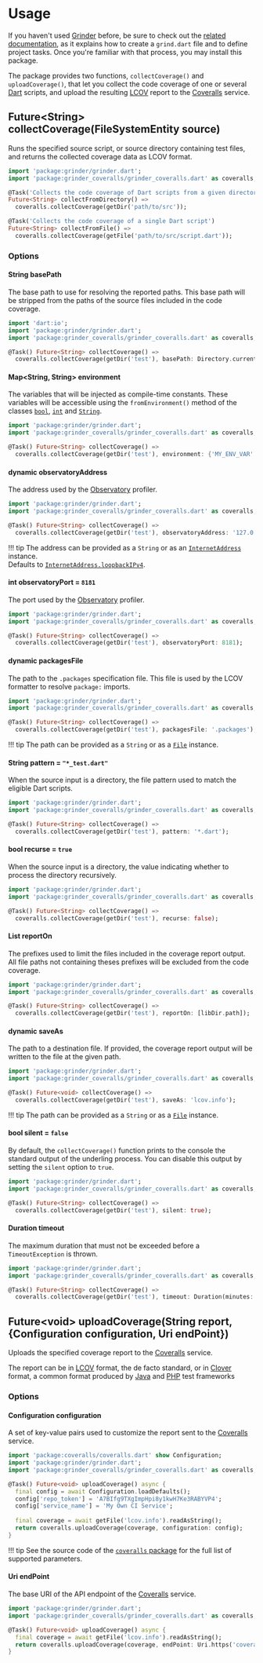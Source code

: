 # Usage
If you haven't used [Grinder](https://github.com/google/grinder.dart) before, be sure to check out the [related documentation](https://google.github.io/grinder.dart), as it explains how to create a `grind.dart` file and to define project tasks. Once you're familiar with that process, you may install this package.

The package provides two functions, `collectCoverage()` and `uploadCoverage()`, that let you collect the code coverage of one or several [Dart](https://www.dartlang.org) scripts, and upload the resulting [LCOV](http://ltp.sourceforge.net/coverage/lcov.php) report to the [Coveralls](https://coveralls.io) service.
    
## Future&lt;String&gt; **collectCoverage**(FileSystemEntity source)
Runs the specified source script, or source directory containing test files, and returns the collected coverage data as LCOV format.

```dart
import 'package:grinder/grinder.dart';
import 'package:grinder_coveralls/grinder_coveralls.dart' as coveralls;

@Task('Collects the code coverage of Dart scripts from a given directory')
Future<String> collectFromDirectory() =>
  coveralls.collectCoverage(getDir('path/to/src'));

@Task('Collects the code coverage of a single Dart script')
Future<String> collectFromFile() =>
  coveralls.collectCoverage(getFile('path/to/src/script.dart'));
```

### Options

#### String **basePath**
The base path to use for resolving the reported paths. This base path will be stripped from the paths of the source files included in the code coverage.

```dart
import 'dart:io';
import 'package:grinder/grinder.dart';
import 'package:grinder_coveralls/grinder_coveralls.dart' as coveralls;

@Task() Future<String> collectCoverage() =>
  coveralls.collectCoverage(getDir('test'), basePath: Directory.current.path);
```

#### Map<String, String> **environment**
The variables that will be injected as compile-time constants. These variables will be accessible using the `fromEnvironment()` method of the classes [`bool`](https://api.dartlang.org/stable/dart-core/bool/bool.fromEnvironment.html), [`int`](https://api.dartlang.org/stable/dart-core/int/int.fromEnvironment.html) and [`String`](https://api.dartlang.org/stable/dart-core/String/String.fromEnvironment.html).

```dart
import 'package:grinder/grinder.dart';
import 'package:grinder_coveralls/grinder_coveralls.dart' as coveralls;

@Task() Future<String> collectCoverage() =>
  coveralls.collectCoverage(getDir('test'), environment: {'MY_ENV_VAR': 'FooBar'});
```

#### dynamic **observatoryAddress**
The address used by the [Observatory](https://dart-lang.github.io/observatory) profiler.

```dart
import 'package:grinder/grinder.dart';
import 'package:grinder_coveralls/grinder_coveralls.dart' as coveralls;

@Task() Future<String> collectCoverage() =>
  coveralls.collectCoverage(getDir('test'), observatoryAddress: '127.0.0.1');
```

!!! tip
    The address can be provided as a `String` or as an [`InternetAddress`](https://api.dartlang.org/stable/dart-io/InternetAddress-class.html) instance.  
    Defaults to [`InternetAddress.loopbackIPv4`](https://api.dartlang.org/stable/dart-io/InternetAddress/loopbackIPv4.html).

#### int **observatoryPort** = `8181`
The port used by the [Observatory](https://dart-lang.github.io/observatory) profiler.

```dart
import 'package:grinder/grinder.dart';
import 'package:grinder_coveralls/grinder_coveralls.dart' as coveralls;

@Task() Future<String> collectCoverage() =>
  coveralls.collectCoverage(getDir('test'), observatoryPort: 8181);
```

#### dynamic **packagesFile**
The path to the `.packages` specification file. This file is used by the LCOV formatter to resolve `package:` imports.

```dart
import 'package:grinder/grinder.dart';
import 'package:grinder_coveralls/grinder_coveralls.dart' as coveralls;

@Task() Future<String> collectCoverage() =>
  coveralls.collectCoverage(getDir('test'), packagesFile: '.packages');
```

!!! tip
    The path can be provided as a `String` or as a [`File`](https://api.dartlang.org/stable/dart-io/File-class.html) instance.

#### String **pattern** = `"*_test.dart"`
When the source input is a directory, the file pattern used to match the eligible Dart scripts.

```dart
import 'package:grinder/grinder.dart';
import 'package:grinder_coveralls/grinder_coveralls.dart' as coveralls;

@Task() Future<String> collectCoverage() =>
  coveralls.collectCoverage(getDir('test'), pattern: '*.dart');
```

#### bool **recurse** = `true`
When the source input is a directory, the value indicating whether to process the directory recursively.

```dart
import 'package:grinder/grinder.dart';
import 'package:grinder_coveralls/grinder_coveralls.dart' as coveralls;

@Task() Future<String> collectCoverage() =>
  coveralls.collectCoverage(getDir('test'), recurse: false);
```

#### List<String> **reportOn**
The prefixes used to limit the files included in the coverage report output. All file paths not containing theses prefixes will be excluded from the code coverage.

```dart
import 'package:grinder/grinder.dart';
import 'package:grinder_coveralls/grinder_coveralls.dart' as coveralls;

@Task() Future<String> collectCoverage() =>
  coveralls.collectCoverage(getDir('test'), reportOn: [libDir.path]);
```

#### dynamic **saveAs**
The path to a destination file. If provided, the coverage report output will be written to the file at the given path.

```dart
import 'package:grinder/grinder.dart';
import 'package:grinder_coveralls/grinder_coveralls.dart' as coveralls;

@Task() Future<void> collectCoverage() =>
  coveralls.collectCoverage(getDir('test'), saveAs: 'lcov.info');
```

!!! tip
    The path can be provided as a `String` or as a [`File`](https://api.dartlang.org/stable/dart-io/File-class.html) instance.

#### bool **silent** = `false`
By default, the `collectCoverage()` function prints to the console the standard output of the underling process. You can disable this output by setting the `silent` option to `true`.

```dart
import 'package:grinder/grinder.dart';
import 'package:grinder_coveralls/grinder_coveralls.dart' as coveralls;

@Task() Future<String> collectCoverage() =>
  coveralls.collectCoverage(getDir('test'), silent: true);
```

#### Duration **timeout**
The maximum duration that must not be exceeded before a `TimeoutException` is thrown.

```dart
import 'package:grinder/grinder.dart';
import 'package:grinder_coveralls/grinder_coveralls.dart' as coveralls;

@Task() Future<String> collectCoverage() =>
  coveralls.collectCoverage(getDir('test'), timeout: Duration(minutes: 3));
```

## Future&lt;void&gt; **uploadCoverage**(String report, {Configuration configuration, Uri endPoint})
Uploads the specified coverage report to the [Coveralls](https://coveralls.io) service.

The report can be in [LCOV](http://ltp.sourceforge.net/coverage/lcov.php) format, the de facto standard, or in [Clover](https://www.atlassian.com/software/clover) format, a common format produced by [Java](https://www.java.com) and [PHP](https://secure.php.net) test frameworks

### Options

#### Configuration **configuration**
A set of key-value pairs used to customize the report sent to the [Coveralls](https://coveralls.io) service.

```dart
import 'package:coveralls/coveralls.dart' show Configuration;
import 'package:grinder/grinder.dart';
import 'package:grinder_coveralls/grinder_coveralls.dart' as coveralls;

@Task() Future<void> uploadCoverage() async {
  final config = await Configuration.loadDefaults();
  config['repo_token'] = 'A7BIfg9TXgImpHpi8y1kwH7Ke3RABYVP4';
  config['service_name'] = 'My Own CI Service';
  
  final coverage = await getFile('lcov.info').readAsString();
  return coveralls.uploadCoverage(coverage, configuration: config);
}
```

!!! tip
    See the source code of the [`coveralls` package](https://pub.dartlang.org/packages/coveralls) for the full list of supported parameters.

#### Uri **endPoint**
The base URI of the API endpoint of the [Coveralls](https://coveralls.io) service.

```dart
import 'package:grinder/grinder.dart';
import 'package:grinder_coveralls/grinder_coveralls.dart' as coveralls;

@Task() Future<void> uploadCoverage() async {
  final coverage = await getFile('lcov.info').readAsString();
  return coveralls.uploadCoverage(coverage, endPoint: Uri.https('coveralls.io', '/api/v1/'));
}
```
